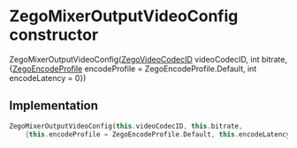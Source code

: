 


# ZegoMixerOutputVideoConfig constructor







ZegoMixerOutputVideoConfig([ZegoVideoCodecID](../../zego_uikit_prebuilt_live_audio_room/ZegoVideoCodecID.md) videoCodecID, int bitrate, {[ZegoEncodeProfile](../../zego_uikit_prebuilt_live_audio_room/ZegoEncodeProfile.md) encodeProfile = ZegoEncodeProfile.Default, int encodeLatency = 0})





## Implementation

```dart
ZegoMixerOutputVideoConfig(this.videoCodecID, this.bitrate,
    {this.encodeProfile = ZegoEncodeProfile.Default, this.encodeLatency = 0});
```







